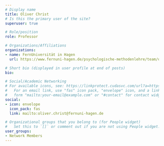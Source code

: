 ```yaml
---
# Display name
title: Oliver Christ
# Is this the primary user of the site?
superuser: true

# Role/position
role: Professor

# Organizations/Affiliations
organizations:
- name: FernUniversität in Hagen
  url: https://www.fernuni-hagen.de/psychologische-methodenlehre/team/oliver.christ.shtml

# Short bio (displayed in user profile at end of posts)
bio: 

# Social/Academic Networking
# For available icons, see: https://linkprotect.cudasvc.com/url?a=https%3a%2f%2fsourcethemes.com%2facademic%2fdocs%2fpage-builder%2f%23icons&c=E,1,03Q55I8O6D-V-MsaI5i3Th7UvGHpRVj6l4dANOBXiQaBRckWF-Uxi40d1B8mh5T88rS8FWL6R2UVO5-e4mDAmzVU5C2FJcU0kEkb6Qi2tyc,&typo=1
#   For an email link, use "fas" icon pack, "envelope" icon, and a link in the
#   form "mailto:your-email@example.com" or "#contact" for contact widget.
social:
- icon: envelope
  icon_pack: fas
  link: mailto:oliver.christ@fernuni-hagen.de

# Organizational groups that you belong to (for People widget)
#   Set this to `[]` or comment out if you are not using People widget.
user_groups:
- Network Members
---
```

